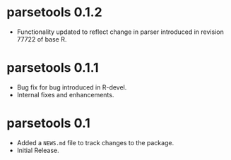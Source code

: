 # parsetools 0.1.2

* Functionality updated to reflect change in parser introduced in revision 77722 of base R.

# parsetools 0.1.1

*  Bug fix for bug introduced in R-devel.
* Internal fixes and enhancements.

# parsetools 0.1

* Added a `NEWS.md` file to track changes to the package.
* Initial Release.
